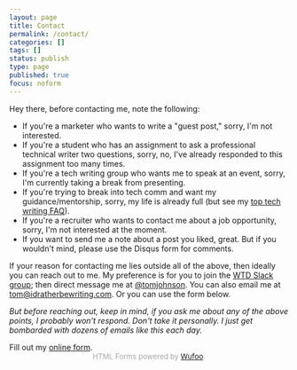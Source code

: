 ```yaml
---
layout: page
title: Contact
permalink: /contact/
categories: []
tags: []
status: publish
type: page
published: true
focus: noform
---
```


Hey there, before contacting me, note the following:

* If you're a marketer who wants to write a "guest post," sorry, I'm not interested.
* If you're a student who has an assignment to ask a professional technical writer two questions, sorry, no, I've already responded to this assignment too many times.
* If you're a tech writing group who wants me to speak at an event, sorry, I'm currently taking a break from presenting.
* If you're trying to break into tech comm and want my guidance/mentorship, sorry, my life is already full (but see my <a href="http://idratherbewriting.com/2013/01/17/top-10-most-frequently-asked-questions-about-technical-writing/">top tech writing FAQ</a>).
* If you're a recruiter who wants to contact me about a job opportunity, sorry, I'm not interested at the moment.
* If you want to send me a note about a post you liked, great. But if you wouldn't mind, please use the Disqus form for comments.

If your reason for contacting me lies outside all of the above, then ideally you can reach out to me. My preference is for you to join the <a href="http://slack.writethedocs.org/" target="\_blank">WTD Slack group</a>; then direct message me at <a href="https://writethedocs.slack.com/team/tomjohnson">@tomjohnson</a>. You can also email me at tom@idratherbewriting.com. Or you can use the form below.

*But before reaching out, keep in mind, if you ask me about any of the above points, I probably won't respond. Don't take it personally. I just get bombarded with dozens of emails like this each day.*

<div style="margin-bottom:15px; padding-bottom:10px;">
<div id="wufoo-mlxbnfd14yabfn">
  Fill out my <a href="https://idratherbewriting.wufoo.com/forms/mlxbnfd14yabfn">online form</a>.
</div>
<div id="wuf-adv" style="font-family:inherit;font-size: small;color:#a7a7a7;text-align:center;display:block;">HTML Forms powered by <a href="http://www.wufoo.com">Wufoo</a>.</div>
<script type="text/javascript">var mlxbnfd14yabfn;(function(d, t) {
  var s = d.createElement(t), options = {
    'userName':'idratherbewriting',
    'formHash':'mlxbnfd14yabfn',
    'autoResize':true,
    'height':'660',
    'async':true,
    'host':'wufoo.com',
    'header':'show',
    'ssl':true};
  s.src = ('https:' == d.location.protocol ? 'https://' : 'http://') + 'www.wufoo.com/scripts/embed/form.js';
  s.onload = s.onreadystatechange = function() {
    var rs = this.readyState; if (rs) if (rs != 'complete') if (rs != 'loaded') return;
    try { mlxbnfd14yabfn = new WufooForm();mlxbnfd14yabfn.initialize(options);mlxbnfd14yabfn.display(); } catch (e) {}};
  var scr = d.getElementsByTagName(t)[0], par = scr.parentNode; par.insertBefore(s, scr);
})(document, 'script');</script>

</div>
